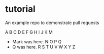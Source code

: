 # tutorial
An example repo to demonstrate pull requests

A
B
C
D
E
F
G
H
I
J
K
M
- Mark was here.
N
O
P
Q
- Q was here.
R
S
T
U
V
W
X
Y
Z
